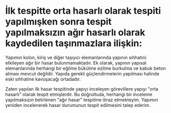 # İlk tespitte orta hasarlı olarak tespiti yapılmışken sonra tespit yapılmaksızın ağır hasarlı olarak kaydedilen taşınmazlara ilişkin:

Yapımın kolon, kiriş ve diğer taşıyıcı elemanlarında yapının sıhhatini etkileyen ağır bir hasar bulunmamaktadır. Ek olarak, yapının yapısal elemanlarında herhangi bir eğilme bükülme ezilme burkulma ve kabuk beton atması mevcut değildir. Yapıda gerekli güçlendirmelerin yapılması halinde eski sıhhatine kavuşacağı ortadadır.

Zaten yapılan ilk hasar tespitinde yapıyı inceleyen görevlilere yapıyı "orta hasarlı" olarak tespit etmişlerdir. Bu doğrultuda, herhangi bir inceleme yapılmaksızın belirlenen "ağır hasar" tespitine itiraz etmekteyim. Yapımın yeniden incelenerek hasar durumunun tespit edilmesini talep ederim.
